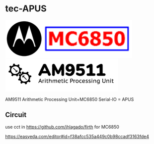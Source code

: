 # tec-APUS

![](https://github.com/SteveJustin1963/tec-APUS/blob/master/pics/mc6850.png) ![](https://github.com/SteveJustin1963/tec-APUS/blob/master/pics/am9511%20logo.png)

AM9511 Arithmetic Processing Unit+MC6850 Serial-IO = APUS

## Circuit
use cct in https://github.com/jhlagado/firth for MC6850

https://easyeda.com/editor#id=f38afcc535a449c0b98ccadf3163fde4

 

